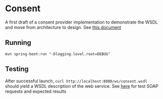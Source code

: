 # Consent
A first draft of a consent provider implementation to demonstrate the WSDL and move from architecture to design. See [this document](consent_architecture.pdf)

## Running
`mvn spring-boot:run "-Dlogging.level.root=DEBUG"`

## Testing
After successful launch, `curl http://localhost:8080/ws/consent.wsdl` should yield a WSDL description of the web service. See [here](src/test/java/com/proud/egov/ConsentRepositoryTest.java) for test SOAP requests and expected results
